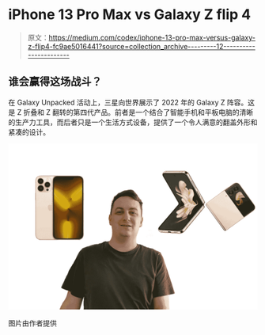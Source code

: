 # iPhone 13 Pro Max vs Galaxy Z flip 4

> 原文：<https://medium.com/codex/iphone-13-pro-max-versus-galaxy-z-flip4-fc9ae5016441?source=collection_archive---------12----------------------->

## 谁会赢得这场战斗？

在 Galaxy Unpacked 活动上，三星向世界展示了 2022 年的 Galaxy Z 阵容。这是 Z 折叠和 Z 翻转的第四代产品。前者是一个结合了智能手机和平板电脑的清晰的生产力工具，而后者只是一个生活方式设备，提供了一个令人满意的翻盖外形和紧凑的设计。

![](img/b0d5dcf6b5d1c47cc5d449264d5af063.png)

图片由作者提供